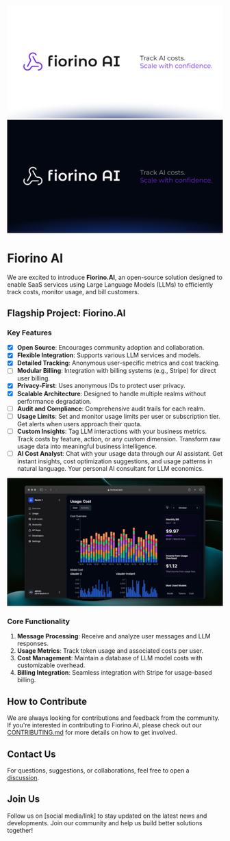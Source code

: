 <p align="center">
<img src="https://raw.githubusercontent.com/fiorino-ai/.github/refs/heads/main/images/fiorinoai-banner-light.png#gh-light-mode-only">
<img src="https://raw.githubusercontent.com/fiorino-ai/.github/refs/heads/main/images/fiorinoai-banner-dark.png#gh-dark-mode-only">
</p>

# Fiorino AI

We are excited to introduce **Fiorino.AI**, an open-source solution designed to enable SaaS services using Large Language Models (LLMs) to efficiently track costs, monitor usage, and bill customers.

## Flagship Project: Fiorino.AI

### Key Features

- [x] **Open Source**: Encourages community adoption and collaboration.
- [x] **Flexible Integration**: Supports various LLM services and models.
- [x] **Detailed Tracking**: Anonymous user-specific metrics and cost tracking.
- [ ] **Modular Billing**: Integration with billing systems (e.g., Stripe) for direct user billing.
- [x] **Privacy-First**: Uses anonymous IDs to protect user privacy.
- [x] **Scalable Architecture**: Designed to handle multiple realms without performance degradation.
- [ ] **Audit and Compliance**: Comprehensive audit trails for each realm.
- [ ] **Usage Limits**: Set and monitor usage limits per user or subscription tier. Get alerts when users approach their quota.
- [ ] **Custom Insights**: Tag LLM interactions with your business metrics. Track costs by feature, action, or any custom dimension. Transform raw usage data into meaningful business intelligence.
- [ ] **AI Cost Analyst**: Chat with your usage data through our AI assistant. Get instant insights, cost optimization suggestions, and usage patterns in natural language. Your personal AI consultant for LLM economics.

![FiorinoAI Cost Usage Dashboard ](https://raw.githubusercontent.com/fiorino-ai/.github/refs/heads/main/images/fiorinoai-screenshoot.png)

### Core Functionality

1. **Message Processing**: Receive and analyze user messages and LLM responses.
2. **Usage Metrics**: Track token usage and associated costs per user.
3. **Cost Management**: Maintain a database of LLM model costs with customizable overhead.
4. **Billing Integration**: Seamless integration with Stripe for usage-based billing.

## How to Contribute

We are always looking for contributions and feedback from the community. If you're interested in contributing to Fiorino.AI, please check out our [CONTRIBUTING.md](https://github.com/fiorino-ai/fiorino-ai/blob/main/CONTRIBUTING.md) for more details on how to get involved.

## Contact Us

For questions, suggestions, or collaborations, feel free to open a [discussion](https://github.com/orgs/fiorino-ai/discussions).

## Join Us

Follow us on [social media/link] to stay updated on the latest news and developments. Join our community and help us build better solutions together!
